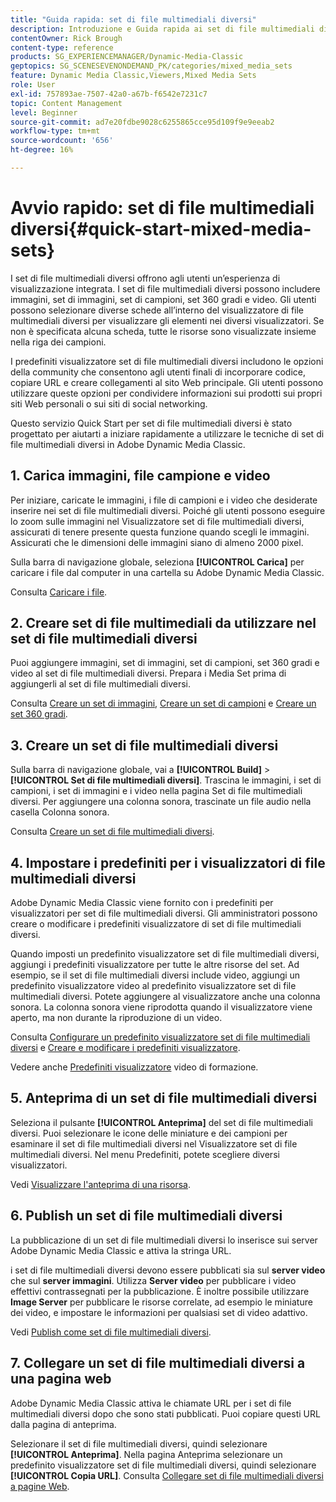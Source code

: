 ```yaml
---
title: "Guida rapida: set di file multimediali diversi"
description: Introduzione e Guida rapida ai set di file multimediali diversi per aiutarti a iniziare rapidamente a utilizzare Adobe Dynamic Media Classic.
contentOwner: Rick Brough
content-type: reference
products: SG_EXPERIENCEMANAGER/Dynamic-Media-Classic
geptopics: SG_SCENESEVENONDEMAND_PK/categories/mixed_media_sets
feature: Dynamic Media Classic,Viewers,Mixed Media Sets
role: User
exl-id: 757893ae-7507-42a0-a67b-f6542e7231c7
topic: Content Management
level: Beginner
source-git-commit: ad7e20fdbe9028c6255865cce95d109f9e9eeab2
workflow-type: tm+mt
source-wordcount: '656'
ht-degree: 16%

---
```


# Avvio rapido: set di file multimediali diversi{#quick-start-mixed-media-sets}

I set di file multimediali diversi offrono agli utenti un’esperienza di visualizzazione integrata. I set di file multimediali diversi possono includere immagini, set di immagini, set di campioni, set 360 gradi e video. Gli utenti possono selezionare diverse schede all’interno del visualizzatore di file multimediali diversi per visualizzare gli elementi nei diversi visualizzatori. Se non è specificata alcuna scheda, tutte le risorse sono visualizzate insieme nella riga dei campioni.

I predefiniti visualizzatore set di file multimediali diversi includono le opzioni della community che consentono agli utenti finali di incorporare codice, copiare URL e creare collegamenti al sito Web principale. Gli utenti possono utilizzare queste opzioni per condividere informazioni sui prodotti sui propri siti Web personali o sui siti di social networking.

Questo servizio Quick Start per set di file multimediali diversi è stato progettato per aiutarti a iniziare rapidamente a utilizzare le tecniche di set di file multimediali diversi in Adobe Dynamic Media Classic.

## 1. Carica immagini, file campione e video

Per iniziare, caricate le immagini, i file di campioni e i video che desiderate inserire nei set di file multimediali diversi. Poiché gli utenti possono eseguire lo zoom sulle immagini nel Visualizzatore set di file multimediali diversi, assicurati di tenere presente questa funzione quando scegli le immagini. Assicurati che le dimensioni delle immagini siano di almeno 2000 pixel.

Sulla barra di navigazione globale, seleziona **[!UICONTROL Carica]** per caricare i file dal computer in una cartella su Adobe Dynamic Media Classic.

Consulta [Caricare i file](uploading-files.md#uploading-your-files).

## 2. Creare set di file multimediali da utilizzare nel set di file multimediali diversi

Puoi aggiungere immagini, set di immagini, set di campioni, set 360 gradi e video al set di file multimediali diversi. Prepara i Media Set prima di aggiungerli al set di file multimediali diversi.

Consulta [Creare un set di immagini](creating-image-set.md#creating-an-image-set), [Creare un set di campioni](creating-swatch-set.md#creating-a-swatch-set) e [Creare un set 360 gradi](creating-spin-set.md#creating-a-spin-set).

## 3. Creare un set di file multimediali diversi

Sulla barra di navigazione globale, vai a **[!UICONTROL Build]** > **[!UICONTROL Set di file multimediali diversi]**. Trascina le immagini, i set di campioni, i set di immagini e i video nella pagina Set di file multimediali diversi. Per aggiungere una colonna sonora, trascinate un file audio nella casella Colonna sonora.

Consulta [Creare un set di file multimediali diversi](creating-mixed-media-set.md#creating-a-mixed-media-set).

## 4. Impostare i predefiniti per i visualizzatori di file multimediali diversi

Adobe Dynamic Media Classic viene fornito con i predefiniti per visualizzatori per set di file multimediali diversi. Gli amministratori possono creare o modificare i predefiniti visualizzatore di set di file multimediali diversi.

Quando imposti un predefinito visualizzatore set di file multimediali diversi, aggiungi i predefiniti visualizzatore per tutte le altre risorse del set. Ad esempio, se il set di file multimediali diversi include video, aggiungi un predefinito visualizzatore video al predefinito visualizzatore set di file multimediali diversi. Potete aggiungere al visualizzatore anche una colonna sonora. La colonna sonora viene riprodotta quando il visualizzatore viene aperto, ma non durante la riproduzione di un video.

Consulta [Configurare un predefinito visualizzatore set di file multimediali diversi](setting-mixed-media-set-viewer.md#setting-up-a-mixed-media-set-viewer-preset) e [Creare e modificare i predefiniti visualizzatore](application-setup.md#adding-and-editing-viewer-presets).

Vedere anche [Predefiniti visualizzatore](https://s7d5.scene7.com/s7viewers/html5/VideoViewer.html?videoserverurl=https://s7d5.scene7.com/is/content/&amp;emailurl=https://s7d5.scene7.com/s7/emailFriend&amp;serverUrl=https://s7d5.scene7.com/is/image/&amp;config=Scene7SharedAssets/Universal_HTML5_Video&amp;contenturl=https://s7d5.scene7.com/skins/&amp;asset=S7tutorials/550_viewer-presets_converted%20renamed_Done-AVS) video di formazione.

## 5. Anteprima di un set di file multimediali diversi

Seleziona il pulsante **[!UICONTROL Anteprima]** del set di file multimediali diversi. Puoi selezionare le icone delle miniature e dei campioni per esaminare il set di file multimediali diversi nel Visualizzatore set di file multimediali diversi. Nel menu Predefiniti, potete scegliere diversi visualizzatori.

Vedi [Visualizzare l&#39;anteprima di una risorsa](previewing-asset.md#previewing-an-asset).

## 6. Publish un set di file multimediali diversi

La pubblicazione di un set di file multimediali diversi lo inserisce sui server Adobe Dynamic Media Classic e attiva la stringa URL.

i set di file multimediali diversi devono essere pubblicati sia sul **server video** che sul **server immagini**. Utilizza **Server video** per pubblicare i video effettivi contrassegnati per la pubblicazione. È inoltre possibile utilizzare **Image Server** per pubblicare le risorse correlate, ad esempio le miniature dei video, e impostare le informazioni per qualsiasi set di video adattivo.

Vedi [Publish come set di file multimediali diversi](publishing-mixed-media-set.md#publishing-a-mixed-media-set).

## 7. Collegare un set di file multimediali diversi a una pagina web

Adobe Dynamic Media Classic attiva le chiamate URL per i set di file multimediali diversi dopo che sono stati pubblicati. Puoi copiare questi URL dalla pagina di anteprima.

Selezionare il set di file multimediali diversi, quindi selezionare **[!UICONTROL Anteprima]**. Nella pagina Anteprima selezionare un predefinito visualizzatore set di file multimediali diversi, quindi selezionare **[!UICONTROL Copia URL]**. Consulta [Collegare set di file multimediali diversi a pagine Web](linking-mixed-media-set-web.md#linking-a-mixed-media-set-to-a-web-page).
